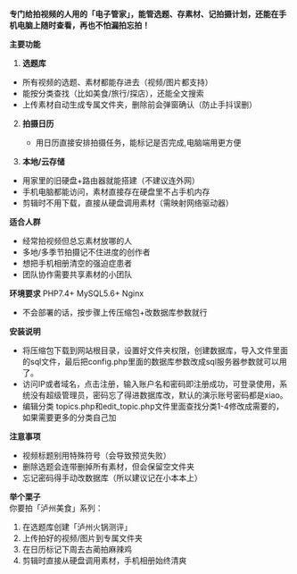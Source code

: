 **专门给拍视频的人用的「电子管家」，能管选题、存素材、记拍摄计划，还能在手机电脑上随时查看，再也不怕漏拍忘拍！**

**主要功能**  
1. **选题库**  
- 所有视频的选题、素材都能存进去（视频/图片都支持）  
- 能按分类查找（比如美食/旅行/探店），还能全文搜索  
- 上传素材自动生成专属文件夹，删除前会弹窗确认（防止手抖误删）  

2. **拍摄日历**  
   - 用日历直接安排拍摄任务，能标记是否完成,电脑端用更方便

3. **本地/云存储**  
- 用家里的旧硬盘+路由器就能搭建（不建议连外网）  
- 手机电脑都能访问，素材直接存在硬盘里不占手机内存  
- 剪辑时不用下载，直接从硬盘调用素材（需映射网络驱动器）  

**适合人群**  
- 经常拍视频但总忘素材放哪的人  
- 多地/多季节拍摄记不住进度的创作者  
- 想把手机相册清空的强迫症患者  
- 团队协作需要共享素材的小团队  



**环境要求**
PHP7.4+ MySQL5.6+  Nginx
- 不会部署的话，按步骤上传压缩包+改数据库参数就行  

**安装说明**
- 将压缩包下载到网站根目录，设置好文件夹权限，创建数据库，导入文件里面的sql文件，最后把config.php里面的数据库参数改成sql服务器参数就可以用了。
- 访问IP或者域名，点击注册，输入账户名和密码即注册成功，可登录使用，系统没有超级管理员，密码忘了得进数据库改，默认的演示账号密码都是xiao。
- 编辑分类 topics.php和edit_topic.php文件里面查找分类1-4修改成需要的，如果需要更多的分类自己加

**注意事项**  
- 视频标题别用特殊符号（会导致预览失败）  
- 删除选题会连带删掉所有素材，但会保留空文件夹  
- 忘记密码得手动改数据库（所以建议记在小本本上）  


**举个栗子**  
你要拍「泸州美食」系列：  
 1. 在选题库创建「泸州火锅测评」  
 2. 上传拍好的视频/图片到专属文件夹  
 3. 在日历标记下周去古蔺拍麻辣鸡  
 4. 剪辑时直接从硬盘调用素材，手机相册始终清爽
